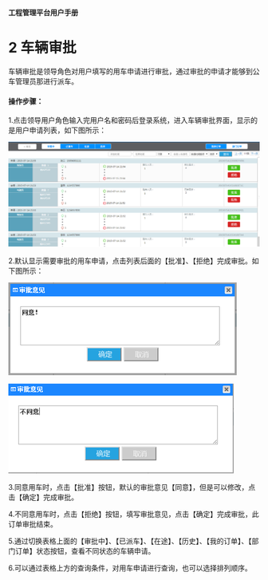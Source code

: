 **工程管理平台用户手册**

# 2  车辆审批 #
车辆审批是领导角色对用户填写的用车申请进行审批，通过审批的申请才能够到公车管理员那进行派车。

#### 操作步骤：
1.点击领导用户角色输入完用户名和密码后登录系统，进入车辆审批界面，显示的是用户申请列表，如下图所示：

![image](https://github.com/VMPTeam/vmp/raw/master/docs/06UserManual/images/087.png)

2.默认显示需要审批的用车申请，点击列表后面的【批准】、【拒绝】完成审批。如下图所示：

![image](https://github.com/VMPTeam/vmp/raw/master/docs/06UserManual/images/088.png)

![image](https://github.com/VMPTeam/vmp/raw/master/docs/06UserManual/images/089.png)

3.同意用车时，点击【批准】按钮，默认的审批意见【同意】，但是可以修改，点击【确定】完成审批。

4.不同意用车时，点击【拒绝】按钮，填写审批意见，点击【确定】完成审批，此订单审批结束。

5.通过切换表格上面的【审批中】、【已派车】、【在途】、【历史】、【我的订单】、【部门订单】状态按钮，查看不同状态的车辆申请。

6.可以通过表格上方的查询条件，对用车申请进行查询，也可以选择排列顺序。